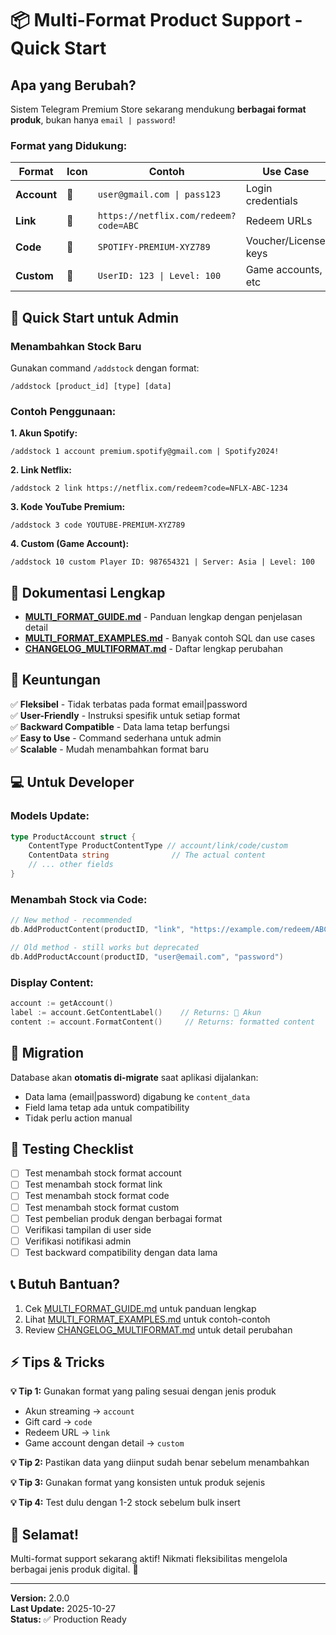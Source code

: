 # 📦 Multi-Format Product Support - Quick Start

## Apa yang Berubah?

Sistem Telegram Premium Store sekarang mendukung **berbagai format produk**, bukan hanya `email | password`!

### Format yang Didukung:

| Format | Icon | Contoh | Use Case |
|--------|------|--------|----------|
| **Account** | 🔐 | `user@gmail.com \| pass123` | Login credentials |
| **Link** | 🔗 | `https://netflix.com/redeem?code=ABC` | Redeem URLs |
| **Code** | 🎫 | `SPOTIFY-PREMIUM-XYZ789` | Voucher/License keys |
| **Custom** | 📝 | `UserID: 123 \| Level: 100` | Game accounts, etc |

## 🚀 Quick Start untuk Admin

### Menambahkan Stock Baru

Gunakan command `/addstock` dengan format:

```
/addstock [product_id] [type] [data]
```

### Contoh Penggunaan:

**1. Akun Spotify:**
```
/addstock 1 account premium.spotify@gmail.com | Spotify2024!
```

**2. Link Netflix:**
```
/addstock 2 link https://netflix.com/redeem?code=NFLX-ABC-1234
```

**3. Kode YouTube Premium:**
```
/addstock 3 code YOUTUBE-PREMIUM-XYZ789
```

**4. Custom (Game Account):**
```
/addstock 10 custom Player ID: 987654321 | Server: Asia | Level: 100
```

## 📖 Dokumentasi Lengkap

- **[MULTI_FORMAT_GUIDE.md](MULTI_FORMAT_GUIDE.md)** - Panduan lengkap dengan penjelasan detail
- **[MULTI_FORMAT_EXAMPLES.md](MULTI_FORMAT_EXAMPLES.md)** - Banyak contoh SQL dan use cases
- **[CHANGELOG_MULTIFORMAT.md](CHANGELOG_MULTIFORMAT.md)** - Daftar lengkap perubahan

## 🎯 Keuntungan

✅ **Fleksibel** - Tidak terbatas pada format email|password  
✅ **User-Friendly** - Instruksi spesifik untuk setiap format  
✅ **Backward Compatible** - Data lama tetap berfungsi  
✅ **Easy to Use** - Command sederhana untuk admin  
✅ **Scalable** - Mudah menambahkan format baru

## 💻 Untuk Developer

### Models Update:
```go
type ProductAccount struct {
    ContentType ProductContentType // account/link/code/custom
    ContentData string              // The actual content
    // ... other fields
}
```

### Menambah Stock via Code:
```go
// New method - recommended
db.AddProductContent(productID, "link", "https://example.com/redeem/ABC")

// Old method - still works but deprecated
db.AddProductAccount(productID, "user@email.com", "password")
```

### Display Content:
```go
account := getAccount()
label := account.GetContentLabel()    // Returns: 🔐 Akun
content := account.FormatContent()     // Returns: formatted content
```

## 🔄 Migration

Database akan **otomatis di-migrate** saat aplikasi dijalankan:
- Data lama (email|password) digabung ke `content_data`
- Field lama tetap ada untuk compatibility
- Tidak perlu action manual

## 🧪 Testing Checklist

- [ ] Test menambah stock format account
- [ ] Test menambah stock format link
- [ ] Test menambah stock format code
- [ ] Test menambah stock format custom
- [ ] Test pembelian produk dengan berbagai format
- [ ] Verifikasi tampilan di user side
- [ ] Verifikasi notifikasi admin
- [ ] Test backward compatibility dengan data lama

## 📞 Butuh Bantuan?

1. Cek [MULTI_FORMAT_GUIDE.md](MULTI_FORMAT_GUIDE.md) untuk panduan lengkap
2. Lihat [MULTI_FORMAT_EXAMPLES.md](MULTI_FORMAT_EXAMPLES.md) untuk contoh-contoh
3. Review [CHANGELOG_MULTIFORMAT.md](CHANGELOG_MULTIFORMAT.md) untuk detail perubahan

## ⚡ Tips & Tricks

**💡 Tip 1:** Gunakan format yang paling sesuai dengan jenis produk
- Akun streaming → `account`
- Gift card → `code`
- Redeem URL → `link`
- Game account dengan detail → `custom`

**💡 Tip 2:** Pastikan data yang diinput sudah benar sebelum menambahkan

**💡 Tip 3:** Gunakan format yang konsisten untuk produk sejenis

**💡 Tip 4:** Test dulu dengan 1-2 stock sebelum bulk insert

## 🎉 Selamat!

Multi-format support sekarang aktif! Nikmati fleksibilitas mengelola berbagai jenis produk digital. 🚀

---

**Version:** 2.0.0  
**Last Update:** 2025-10-27  
**Status:** ✅ Production Ready
